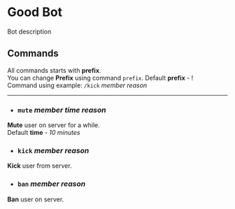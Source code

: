 # Good Bot
Bot description


## Commands
All commands starts with **prefix**.  
You can change **Prefix** using command `prefix`.
Default **prefix** - !  
Command using example: `/kick` *member* *reason*

---

- ### `mute` *member* *time* *reason*
**Mute** user on server for a while.  
Default **time** - *10 minutes*

- ### `kick` *member* *reason*
**Kick** user from server.  

- ### `ban` *member* *reason*
**Ban** user on server.  